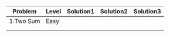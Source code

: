 |Problem|Level|Solution1|Solution2|Solution3|
|---|---|---|---|---|
|1.Two Sum|Easy|   |   |   |
|   |   |   |   |   |
|   |   |   |   |   |